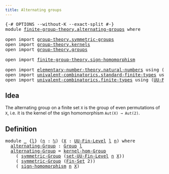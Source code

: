 ```yaml
---
title: Alternating groups
---
```


<pre class="Agda"><a id="44" class="Symbol">{-#</a> <a id="48" class="Keyword">OPTIONS</a> <a id="56" class="Pragma">--without-K</a> <a id="68" class="Pragma">--exact-split</a> <a id="82" class="Symbol">#-}</a>
<a id="86" class="Keyword">module</a> <a id="93" href="finite-group-theory.alternating-groups.html" class="Module">finite-group-theory.alternating-groups</a> <a id="132" class="Keyword">where</a>

<a id="139" class="Keyword">open</a> <a id="144" class="Keyword">import</a> <a id="151" href="group-theory.symmetric-groups.html" class="Module">group-theory.symmetric-groups</a>
<a id="181" class="Keyword">open</a> <a id="186" class="Keyword">import</a> <a id="193" href="group-theory.kernels.html" class="Module">group-theory.kernels</a>
<a id="214" class="Keyword">open</a> <a id="219" class="Keyword">import</a> <a id="226" href="group-theory.groups.html" class="Module">group-theory.groups</a>

<a id="247" class="Keyword">open</a> <a id="252" class="Keyword">import</a> <a id="259" href="finite-group-theory.sign-homomorphism.html" class="Module">finite-group-theory.sign-homomorphism</a>

<a id="298" class="Keyword">open</a> <a id="303" class="Keyword">import</a> <a id="310" href="elementary-number-theory.natural-numbers.html" class="Module">elementary-number-theory.natural-numbers</a> <a id="351" class="Keyword">using</a> <a id="357" class="Symbol">(</a><a id="358" href="elementary-number-theory.natural-numbers.html#1530" class="Datatype">ℕ</a><a id="359" class="Symbol">)</a>
<a id="361" class="Keyword">open</a> <a id="366" class="Keyword">import</a> <a id="373" href="univalent-combinatorics.standard-finite-types.html" class="Module">univalent-combinatorics.standard-finite-types</a> <a id="419" class="Keyword">using</a> <a id="425" class="Symbol">(</a><a id="426" href="univalent-combinatorics.standard-finite-types.html#2285" class="Function">Fin-Set</a><a id="433" class="Symbol">)</a>
<a id="435" class="Keyword">open</a> <a id="440" class="Keyword">import</a> <a id="447" href="univalent-combinatorics.finite-types.html" class="Module">univalent-combinatorics.finite-types</a> <a id="484" class="Keyword">using</a> <a id="490" class="Symbol">(</a><a id="491" href="univalent-combinatorics.finite-types.html#5389" class="Function">UU-Fin-Level</a><a id="503" class="Symbol">;</a> <a id="505" href="univalent-combinatorics.finite-types.html#15252" class="Function">set-UU-Fin-Level</a><a id="521" class="Symbol">)</a>
</pre>
## Idea

The alternating group on a finite set `X` is the group of even permutations of `X`, i.e. it is the kernel of the sign homomorphism `Aut(X) → Aut(2)`.

## Definition

<pre class="Agda"><a id="711" class="Keyword">module</a> <a id="718" href="finite-group-theory.alternating-groups.html#718" class="Module">_</a> <a id="720" class="Symbol">{</a><a id="721" href="finite-group-theory.alternating-groups.html#721" class="Bound">l</a><a id="722" class="Symbol">}</a> <a id="724" class="Symbol">(</a><a id="725" href="finite-group-theory.alternating-groups.html#725" class="Bound">n</a> <a id="727" class="Symbol">:</a> <a id="729" href="elementary-number-theory.natural-numbers.html#1530" class="Datatype">ℕ</a><a id="730" class="Symbol">)</a> <a id="732" class="Symbol">(</a><a id="733" href="finite-group-theory.alternating-groups.html#733" class="Bound">X</a> <a id="735" class="Symbol">:</a> <a id="737" href="univalent-combinatorics.finite-types.html#5389" class="Function">UU-Fin-Level</a> <a id="750" href="finite-group-theory.alternating-groups.html#721" class="Bound">l</a> <a id="752" href="finite-group-theory.alternating-groups.html#725" class="Bound">n</a><a id="753" class="Symbol">)</a> <a id="755" class="Keyword">where</a>
  <a id="763" href="finite-group-theory.alternating-groups.html#763" class="Function">alternating-Group</a> <a id="781" class="Symbol">:</a> <a id="783" href="group-theory.groups.html#2481" class="Function">Group</a> <a id="789" href="finite-group-theory.alternating-groups.html#721" class="Bound">l</a>
  <a id="793" href="finite-group-theory.alternating-groups.html#763" class="Function">alternating-Group</a> <a id="811" class="Symbol">=</a> <a id="813" href="group-theory.kernels.html#2445" class="Function">kernel-hom-Group</a>
    <a id="834" class="Symbol">(</a> <a id="836" href="group-theory.symmetric-groups.html#3569" class="Function">symmetric-Group</a> <a id="852" class="Symbol">(</a><a id="853" href="univalent-combinatorics.finite-types.html#15252" class="Function">set-UU-Fin-Level</a> <a id="870" href="finite-group-theory.alternating-groups.html#725" class="Bound">n</a> <a id="872" href="finite-group-theory.alternating-groups.html#733" class="Bound">X</a><a id="873" class="Symbol">))</a>
    <a id="880" class="Symbol">(</a> <a id="882" href="group-theory.symmetric-groups.html#3569" class="Function">symmetric-Group</a> <a id="898" class="Symbol">(</a><a id="899" href="univalent-combinatorics.standard-finite-types.html#2285" class="Function">Fin-Set</a> <a id="907" class="Number">2</a><a id="908" class="Symbol">))</a>
    <a id="915" class="Symbol">(</a> <a id="917" href="finite-group-theory.sign-homomorphism.html#11247" class="Function">sign-homomorphism</a> <a id="935" href="finite-group-theory.alternating-groups.html#725" class="Bound">n</a> <a id="937" href="finite-group-theory.alternating-groups.html#733" class="Bound">X</a><a id="938" class="Symbol">)</a>
</pre>